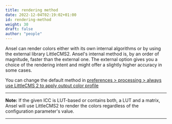 ```yaml
---
title: rendering method
date: 2022-12-04T02:19:02+01:00
id: rendering-method
weight: 30
draft: false
author: "people"
---
```


Ansel can render colors either with its own internal algorithms or by using the external library LittleCMS2. Ansel's internal method is, by an order of magnitude, faster than the external one. The external option gives you a choice of the rendering intent and might offer a slightly higher accuracy in some cases.

You can change the default method in [preferences > processing > always use LittleCMS 2 to apply output color profile](../../preferences-settings/processing.md)

---

**Note:** If the given ICC is LUT-based or contains both, a LUT and a matrix, Ansel will use LittleCMS2 to render the colors regardless of the configuration parameter's value.

---
